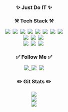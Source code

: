 <h3 align="center"> ✨ Just Do IT ✨ </h3>

<h3 align="center">⚒️ Tech Stack ⚒️</h3>
<div align="center">
  <img src="https://img.shields.io/badge/Java-007396?style=flat&logo=java&logoColor=white"/>&nbsp
  <img src="https://img.shields.io/badge/Spring-6DB33F?style=flat&logo=spring&logoColor=white"/>&nbsp
  <img src="https://img.shields.io/badge/JavaScript-f7df1e?style=flat&logo=javascript&logoColor=white"/></a>&nbsp
  <img src="https://img.shields.io/badge/jQuery-0769AD?style=flat&logo=jQuery&logoColor=white">&nbsp
  <img src="https://img.shields.io/badge/HTML5-E34F26?style=flat&logo=html5&logoColor=white">&nbsp
  <img src="https://img.shields.io/badge/CSS-1572B6?style=flat&logo=css3&logoColor=white">&nbsp
  <img src="https://img.shields.io/badge/ORACLE-F80000?style=flat&logo=ORACLE&logoColor=white">&nbsp
  <img src="https://img.shields.io/badge/MySQL-4479A1?style=flat&logo=MySQL&logoColor=white"/>
  <br>
  <img src="https://img.shields.io/badge/Eclipse-2C2255?style=flat&logo=Eclipse IDE&logoColor=white"/>&nbsp
  <img src="https://img.shields.io/badge/VSCode-007ACC?style=flat&logo=Visual Studio Code&logoColor=white"/>&nbsp
  <img src="https://img.shields.io/badge/IntelliJ-000000?style=flat&logo=IntelliJ IDEA&logoColor=white"/>&nbsp
  <br>
  <img src="https://img.shields.io/badge/Git-F05032?style=flat&logo=Git&logoColor=white"/>&nbsp
  <img src="https://img.shields.io/badge/Figma-F24E1E?style=flat&logo=figma&logoColor=white"/>&nbsp
  <img src="https://img.shields.io/badge/Notion-000000?style=flat&logo=notion&logoColor=white"/>&nbsp<br>
</div>

<h3 align="center">✅ Follow Me ✅</h3>
<div align="center">
  <a href="https://github.com/AyoungJo"><img src="https://img.shields.io/badge/GitHub-181717?style=flat&logo=github&logoColor=white"/>&nbsp
  <a href="https://velog.io/@joajoa"><img src="https://img.shields.io/badge/Velog-11B48A?style=flat&logo=Vimeo&logoColor=white&link=https://velog.io/@joajoa"/></a>&nbsp
   <a href="mailto:joy8dev@gmail.com"><img src="https://img.shields.io/badge/Gmail-d14836?style=flat&logo=Gmail&logoColor=white&link=joy8dev@gmail.com"/></a>
</div>
<h3 align="center">✏️ Git Stats ✏️</h3>
<div align="center">
<img src="https://github-readme-stats.vercel.app/api/top-langs/?username=AyoungJo&&langs_count=5&layout=compact&theme=buefy"><br>
<img src="https://github-readme-stats.vercel.app/api?username=AyoungJo&theme=buefy&show_icons=true">
</div>
<div align="center">
<a href="https://hits.seeyoufarm.com"><img src="https://hits.seeyoufarm.com/api/count/incr/badge.svg?url=https%3A%2F%2Fgithub.com%2FAyoungJo%2FAyoungJo&count_bg=%23D6B6EC&title_bg=%23555555&icon=&icon_color=%23E7E7E7&title=hits&edge_flat=false"/></a>
</div>  
  
<!--<h3 align="center">💜 I Like 💜</h3>
<div align="center">
Purple, Clothes, Shoes <br>
Animal, Sea, Trip<br>
Spring, Sunset, Sunflower, and ...
</div>
<div align="center">
<a href="https://hits.seeyoufarm.com"><img src="https://hits.seeyoufarm.com/api/count/incr/badge.svg?url=https%3A%2F%2Fgithub.com%2FAyoungJo%2FAyoungJo&count_bg=%23D6B6EC&title_bg=%23555555&icon=&icon_color=%23E7E7E7&title=hits&edge_flat=false"/></a>
</div>

**AyoungJo/AyoungJo** is a ✨ _special_ ✨ repository because its `README.md` (this file) appears on your GitHub profile.

Here are some ideas to get you started:

- 🔭 I’m currently working on ...
- 🌱 I’m currently learning ...
- 👯 I’m looking to collaborate on ...
- 🤔 I’m looking for help with ...
- 💬 Ask me about ...
- 📫 How to reach me: ...
- 😄 Pronouns: ...
- ⚡ Fun fact: ...
-->
